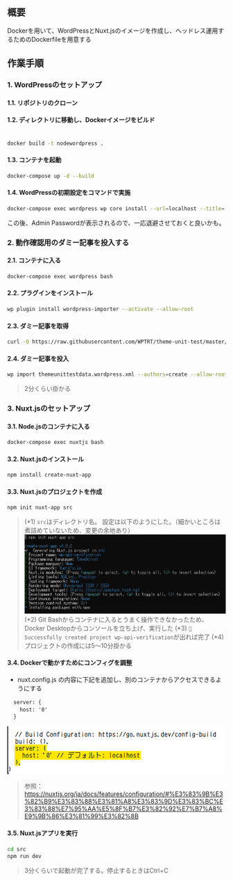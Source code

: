 ## 概要

Dockerを用いて、WordPressとNuxt.jsのイメージを作成し、ヘッドレス運用するためのDockerfileを用意する

## 作業手順

### 1. WordPressのセットアップ
#### 1.1. リポジトリのクローン

#### 1.2. ディレクトリに移動し、Dockerイメージをビルド

``` bash

docker build -t nodewordpress .
```

#### 1.3. コンテナを起動


``` bash
docker-compose up -d --build
```

#### 1.4. WordPressの初期設定をコマンドで実施

``` bash
docker-compose exec wordpress wp core install --url=localhost --title='WordPress Sitee' --admin_user=admin --admin_email=itezora.nonoha@gmail.com --allow-root
```

この後、Admin Passwordが表示されるので、一応退避させておくと良いかも。


### 2. 動作確認用のダミー記事を投入する
#### 2.1. コンテナに入る

``` bash
docker-compose exec wordpress bash
```

#### 2.2. プラグインをインストール

``` bash
wp plugin install wordpress-importer --activate --allow-root
```

#### 2.3. ダミー記事を取得

``` bash
curl -O https://raw.githubusercontent.com/WPTRT/theme-unit-test/master/themeunittestdata.wordpress.xml
```

#### 2.4. ダミー記事を投入

``` bash
wp import themeunittestdata.wordpress.xml --authors=create --allow-root
```

> 2分くらい掛かる

### 3. Nuxt.jsのセットアップ

#### 3.1. Node.jsのコンテナに入る

``` bash
docker-compose exec nuxtjs bash
```

#### 3.2. Nuxt.jsのインストール

``` bash
npm install create-nuxt-app
```

#### 3.3. Nuxt.jsのプロジェクトを作成

``` bash
npm init nuxt-app src
```

> (*1) `src`はディレクトリ名。
>   設定は以下のようにした。（細かいところは煮詰めていないため、変更の余地あり）
>   ![](2022-06-15-01-20-34.png)
> (*2) Git Bashからコンテナに入るとうまく操作できなかったため、Docker Desktopからコンソールを立ち上げ、実行した
> (*3) `🎉  Successfully created project wp-api-verification`が出れば完了
> (*4) プロジェクトの作成には5～10分掛かる

#### 3.4. Dockerで動かすためにコンフィグを調整

- nuxt.config.js の内容に下記を追加し、別のコンテナからアクセスできるようにする

``` txt
  server: {
    host: '0'
  }
```

![](2022-06-15-01-26-47.png)

> 参照：https://nuxtjs.org/ja/docs/features/configuration/#%E3%83%9B%E3%82%B9%E3%83%88%E3%81%A8%E3%83%9D%E3%83%BC%E3%83%88%E7%95%AA%E5%8F%B7%E3%82%92%E7%B7%A8%E9%9B%86%E3%81%99%E3%82%8B

#### 3.5. Nuxt.jsアプリを実行

``` bash
cd src
npm run dev
```

> 3分くらいで起動が完了する。停止するときはCtrl+C